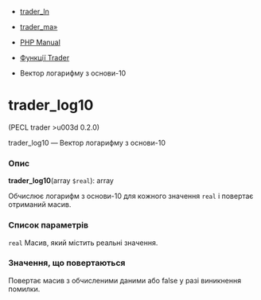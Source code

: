 - [ trader_ln](function.trader-ln.md)
- [trader_ma»](function.trader-ma.md)

- [PHP Manual](index.md)
- [Функції Trader](ref.trader.md)
- Вектор логарифму з основи-10

# trader_log10

(PECL trader \>u003d 0.2.0)

trader_log10 — Вектор логарифму з основи-10

### Опис

**trader_log10**(array `$real`): array

Обчислює логарифм з основи-10 для кожного значення `real` і
повертає отриманий масив.

### Список параметрів

`real`
Масив, який містить реальні значення.

### Значення, що повертаються

Повертає масив з обчисленими даними або false у разі
виникнення помилки.

